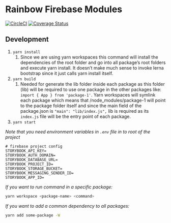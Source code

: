 # Rainbow Firebase Modules

[![CircleCI](https://circleci.com/gh/nexxtway/rainbow-modules/tree/master.svg?style=svg&circle-token=53a582874a41afed402e56203edf4c7dac57d746)](https://circleci.com/gh/nexxtway/rainbow-modules/tree/master)
[![Coverage Status](https://coveralls.io/repos/github/nexxtway/rainbow-modules/badge.svg?branch=master)](https://coveralls.io/github/nexxtway/rainbow-modules?branch=master)

## Development

1. `yarn install`
    1. Since we are using yarn workspaces this command will install the dependencies of the root folder and go into all package’s root folders and execute yarn install. It doesn’t make much sense to invoke lerna bootstrap since it just calls yarn install itself.
2. `yarn build`
    1. Needed for generate the lib folder inside each package as this folder (lib) will be required to use one package in the other packages like: `import { App } from 'package-1'`. Yarn workspaces will symlink each package which means that /node_modules/package-1 will point to the package folder itself and since the main field of the package.json is `"main": "lib/index.js",` lib is required as its `index.js` file will be the entry point of each package.
3. `yarn start`

_Note that you need environment variables in `.env` file in to root of the project_

```
# firebase project config
STORYBOOK_API_KEY=
STORYBOOK_AUTH_DOMAIN=
STORYBOOK_DATABASE_URL=
STORYBOOK_PROJECT_ID=
STORYBOOK_STORAGE_BUCKET=
STORYBOOK_MESSAGING_SENDER_ID=
STORYBOOK_APP_ID=
```

_If you want to run command in a specific package:_

```sh
yarn workspace <package-name> <command>
```

_If you want to add a common dependency to all packages:_

```sh
yarn add some-package -W
```
